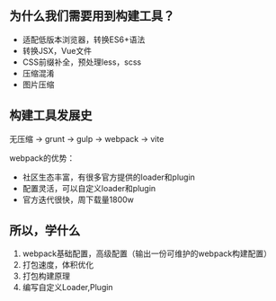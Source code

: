 ## 为什么我们需要用到构建工具？

- 适配低版本浏览器，转换ES6+语法
- 转换JSX，Vue文件
- CSS前缀补全，预处理less，scss
- 压缩混淆
- 图片压缩

## 构建工具发展史

无压缩 -> grunt -> gulp -> webpack -> vite

webpack的优势：

- 社区生态丰富，有很多官方提供的loader和plugin
- 配置灵活，可以自定义loader和plugin
- 官方迭代很快，周下载量1800w

## 所以，学什么

1. webpack基础配置，高级配置（输出一份可维护的webpack构建配置）
2. 打包速度，体积优化
3. 打包构建原理
4. 编写自定义Loader,Plugin

